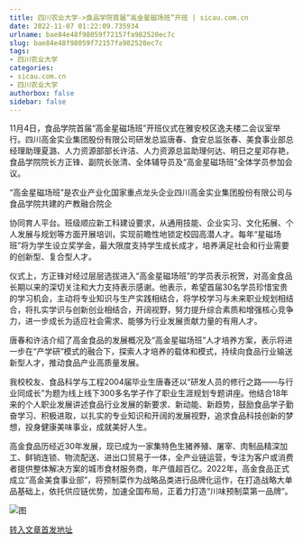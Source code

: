 ```yaml
---
title: 四川农业大学->食品学院首届“高金星磁场班”开班 | sicau.com.cn
date: 2022-11-07 01:22:09.735934
urlname: bae84e48f98059f72157fa982520ec7c
slug: bae84e48f98059f72157fa982520ec7c
tags: 
- 四川农业大学
categories:
- sicau.com.cn
- 四川农业大学
authorbox: false
sidebar: false
---
```

11月4日，食品学院首届“高金星磁场班”开班仪式在雅安校区逸夫楼二会议室举行。四川高金实业集团股份有限公司研发总监唐春、食安总监张春、美食事业部总经理助理夏潞、人力资源部部长许洁、人力资源总监助理何达、明日之星邓存艳，食品学院院长方正锋、副院长张清、全体辅导员及“高金星磁场班”全体学员参加会议。

“高金星磁场班”是农业产业化国家重点龙头企业四川高金实业集团股份有限公司与食品学院共建的产教融合院企
<!--more-->
协同育人平台。班级顺应新工科建设要求，从通用技能、企业实习、文化拓展、个人发展与规划等方面开展培训，实现前瞻性地锁定校园高潜人才。每年“星磁场班”将为学生设立奖学金，最大限度支持学生成长成才，培养满足社会和行业需要的创新型、复合型人才。

仪式上，方正锋对经过层层选拔进入“高金星磁场班”的学员表示祝贺，对高金食品长期以来的深切关注和大力支持表示感谢。他表示，希望首届30名学员珍惜宝贵的学习机会，主动将专业知识与生产实践相结合，将学校学习与未来职业规划相结合，将扎实学识与创新创业相结合，开阔视野，努力提升综合素质和增强核心竞争力，进一步成长为适应社会需求、能够为行业发展贡献力量的有用人才。

唐春和许洁介绍了高金食品的发展概况及“高金星磁场班”人才培养方案，表示将进一步在“产学研”模式的融合下，探索人才培养的载体和模式，持续向食品行业输送新型人才，推动食品产业高质量发展。

我校校友、食品科学与工程2004届毕业生唐春还以“研发人员的修行之路——与行业同成长”为题为线上线下300多名学子作了职业生涯规划专题讲座。他结合18年来的个人职业发展讲述食品行业发展的新要求、新动能、新趋势，鼓励食品学子勤奋学习、积极进取，以扎实的专业知识和开阔的发展视野，追求食品科技创新的梦想，投身健康美味事业，成就美好人生。

高金食品历经近30年发展，现已成为一家集特色生猪养殖、屠宰、肉制品精深加工、鲜销连锁、物流配送、进出口贸易于一体，全产业链运营，专注为客户或消费者提供整体解决方案的城市食材服务商，年产值超百亿。2022年，高金食品正式成立“高金美食事业部”，将预制菜作为战略品类进行品牌化运作，在打造战略大单品基础上，依托供应链优势，加速全国布局，正着力打造“川味预制菜第一品牌”。

![图](https://news.sicau.edu.cn/__local/E/C1/00/C32AF8E768522E6D52E912722F9_A16A37C9_170ED.jpg)

[转入文章首发地址](https://news.sicau.edu.cn/info/1078/70090.htm)